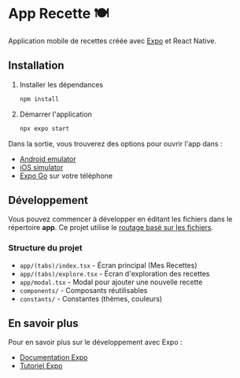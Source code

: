 # App Recette 🍽️

Application mobile de recettes créée avec [Expo](https://expo.dev) et React Native.

## Installation

1. Installer les dépendances

   ```bash
   npm install
   ```

2. Démarrer l'application

   ```bash
   npx expo start
   ```

Dans la sortie, vous trouverez des options pour ouvrir l'app dans :

- [Android emulator](https://docs.expo.dev/workflow/android-studio-emulator/)
- [iOS simulator](https://docs.expo.dev/workflow/ios-simulator/)
- [Expo Go](https://expo.dev/go) sur votre téléphone

## Développement

Vous pouvez commencer à développer en éditant les fichiers dans le répertoire **app**. Ce projet utilise le [routage basé sur les fichiers](https://docs.expo.dev/router/introduction).

### Structure du projet

- `app/(tabs)/index.tsx` - Écran principal (Mes Recettes)
- `app/(tabs)/explore.tsx` - Écran d'exploration des recettes  
- `app/modal.tsx` - Modal pour ajouter une nouvelle recette
- `components/` - Composants réutilisables
- `constants/` - Constantes (thèmes, couleurs)

## En savoir plus

Pour en savoir plus sur le développement avec Expo :

- [Documentation Expo](https://docs.expo.dev/)
- [Tutoriel Expo](https://docs.expo.dev/tutorial/introduction/)
